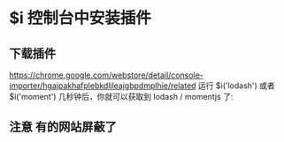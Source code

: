 # $i  控制台中安装插件

## 下载插件

<https://chrome.google.com/webstore/detail/console-importer/hgajpakhafplebkdljleajgbpdmplhie/related>
运行 $i('lodash') 或者 $i('moment') 几秒钟后，你就可以获取到 lodash / momentjs 了:

## 注意 有的网站屏蔽了
